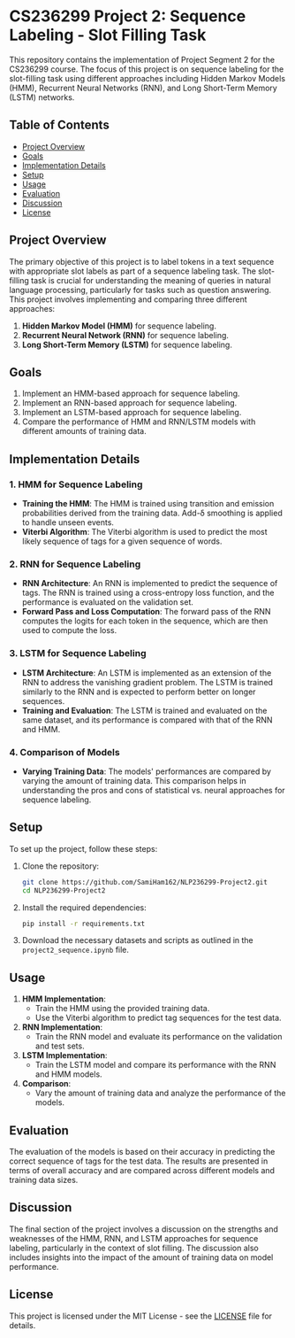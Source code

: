 # CS236299 Project 2: Sequence Labeling - Slot Filling Task

This repository contains the implementation of Project Segment 2 for the CS236299 course. The focus of this project is on sequence labeling for the slot-filling task using different approaches including Hidden Markov Models (HMM), Recurrent Neural Networks (RNN), and Long Short-Term Memory (LSTM) networks.

## Table of Contents

- [Project Overview](#project-overview)
- [Goals](#goals)
- [Implementation Details](#implementation-details)
- [Setup](#setup)
- [Usage](#usage)
- [Evaluation](#evaluation)
- [Discussion](#discussion)
- [License](#license)

## Project Overview

The primary objective of this project is to label tokens in a text sequence with appropriate slot labels as part of a sequence labeling task. The slot-filling task is crucial for understanding the meaning of queries in natural language processing, particularly for tasks such as question answering. This project involves implementing and comparing three different approaches:

1. **Hidden Markov Model (HMM)** for sequence labeling.
2. **Recurrent Neural Network (RNN)** for sequence labeling.
3. **Long Short-Term Memory (LSTM)** for sequence labeling.

## Goals

1. Implement an HMM-based approach for sequence labeling.
2. Implement an RNN-based approach for sequence labeling.
3. Implement an LSTM-based approach for sequence labeling.
4. Compare the performance of HMM and RNN/LSTM models with different amounts of training data.

## Implementation Details

### 1. HMM for Sequence Labeling

- **Training the HMM**: The HMM is trained using transition and emission probabilities derived from the training data. Add-δ smoothing is applied to handle unseen events.
- **Viterbi Algorithm**: The Viterbi algorithm is used to predict the most likely sequence of tags for a given sequence of words.

### 2. RNN for Sequence Labeling

- **RNN Architecture**: An RNN is implemented to predict the sequence of tags. The RNN is trained using a cross-entropy loss function, and the performance is evaluated on the validation set.
- **Forward Pass and Loss Computation**: The forward pass of the RNN computes the logits for each token in the sequence, which are then used to compute the loss.

### 3. LSTM for Sequence Labeling

- **LSTM Architecture**: An LSTM is implemented as an extension of the RNN to address the vanishing gradient problem. The LSTM is trained similarly to the RNN and is expected to perform better on longer sequences.
- **Training and Evaluation**: The LSTM is trained and evaluated on the same dataset, and its performance is compared with that of the RNN and HMM.

### 4. Comparison of Models

- **Varying Training Data**: The models' performances are compared by varying the amount of training data. This comparison helps in understanding the pros and cons of statistical vs. neural approaches for sequence labeling.

## Setup

To set up the project, follow these steps:

1. Clone the repository:
   ```bash
   git clone https://github.com/SamiHam162/NLP236299-Project2.git
   cd NLP236299-Project2
2. Install the required dependencies:
   ```bash
   pip install -r requirements.txt
3. Download the necessary datasets and scripts as outlined in the `project2_sequence.ipynb` file.

## Usage

1. **HMM Implementation**:
   - Train the HMM using the provided training data.
   - Use the Viterbi algorithm to predict tag sequences for the test data.
2. **RNN Implementation**:
   - Train the RNN model and evaluate its performance on the validation and test sets.
3. **LSTM Implementation**:
   - Train the LSTM model and compare its performance with the RNN and HMM models.
4. **Comparison**:
   - Vary the amount of training data and analyze the performance of the models.

## Evaluation

The evaluation of the models is based on their accuracy in predicting the correct sequence of tags for the test data. The results are presented in terms of overall accuracy and are compared across different models and training data sizes.

## Discussion

The final section of the project involves a discussion on the strengths and weaknesses of the HMM, RNN, and LSTM approaches for sequence labeling, particularly in the context of slot filling. The discussion also includes insights into the impact of the amount of training data on model performance.

## License

This project is licensed under the MIT License - see the [LICENSE](LICENSE) file for details.
